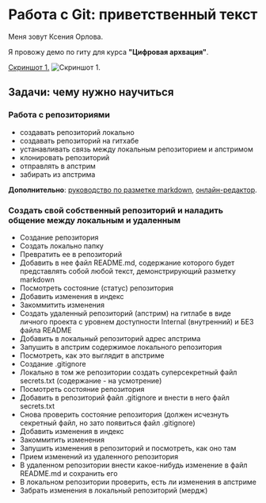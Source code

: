 # Работа с Git: приветственный текст

Меня зовут Ксения Орлова.

Я провожу демо по гиту для курса **"Цифровая архвация"**.

[Скриншот 1.](screenshots/screenshot_git_1.jpg) 
<image src="screenshots/screenshot_git_1.jpg" alt="Скриншот 1.">


## Задачи: чему нужно научиться

### Работа с репозиториями
- создавать репозиторий локально
- создавать репозиторий на гитхабе
- устанавливать связь между локальным репозиторием и апстримом
- клонировать репозиторий
- отправлять в апстрим
- забирать из апстрима

**Дополнительно**:
[руководство по разметке markdown](https://gist.github.com/Jekins/2bf2d0638163f1294637), [онлайн-редактор](https://stackedit.io/app).

### Создать свой собственный репозиторий и наладить общение между локальным и удаленным
- Создание репозитория
- Создать локально папку
- Превратить ее в репозиторий
- Добавить в нее файл README.md, содержание которого будет представлять собой любой текст, демонстрирующий разметку markdown
- Посмотреть состояние (статус) репозитория
- Добавить изменения в индекс
- Закоммитить изменения
- Создать удаленный репозиторий (апстрим) на гитлабе в виде личного проекта с уровнем доступности Internal (внутренний) и БЕЗ файла README
- Добавить в локальный репозиторий адрес апстрима
- Запушить в апстрим содержимое локального репозитория
- Посмотреть, как это выглядит в апстриме
- Создание .gitignore
- Локально в том же репозитории создать суперсекретный файл secrets.txt (содержание - на усмотрение)
- Посмотреть состояние репозитория
- Добавить в репозиторий файл .gitignore и внести в него файл secrets.txt
- Снова проверить состояние репозитория (должен исчезнуть секретный файл, но зато появиться файл .gitignore)
- Добавить изменения в индекс
- Закоммитить изменения
- Запушить изменения в репозиторий и посмотреть, как оно там
- Прием изменений из удаленного репозитория
- В удаленном репозитории внести какое-нибудь изменение в файл README.md и сохранить его
- В локальном репозитории проверить, есть ли изменения в апстриме
- Забрать изменения в локальный репозиторий (мердж)

